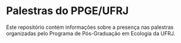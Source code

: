 # Palestras do PPGE/UFRJ  

Este repositório contém informações sobre a presença nas palestras organizadas pelo Programa de Pós-Graduação em Ecologia da UFRJ.
